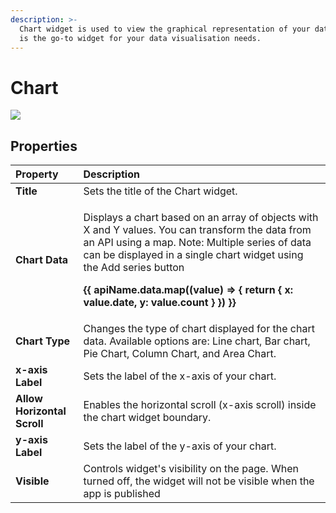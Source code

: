 ```yaml
---
description: >-
  Chart widget is used to view the graphical representation of your data. Chart
  is the go-to widget for your data visualisation needs.
---
```


# Chart

![](../.gitbook/assets/chart.gif)

## Properties

<table>
  <thead>
    <tr>
      <th style="text-align:left">Property</th>
      <th style="text-align:left">Description</th>
    </tr>
  </thead>
  <tbody>
    <tr>
      <td style="text-align:left"><b>Title</b>
      </td>
      <td style="text-align:left">Sets the title of the Chart widget.</td>
    </tr>
    <tr>
      <td style="text-align:left"><b>Chart Data</b>
      </td>
      <td style="text-align:left">
        <p>Displays a chart based on an array of objects with X and Y values. You
          can transform the data from an API using a map. Note: Multiple series of
          data can be displayed in a single chart widget using the Add series button</p>
        <p><b>{{ apiName.data.map((value) =&gt; { return { x: value.date, y: value.count } }) }}</b>
        </p>
      </td>
    </tr>
    <tr>
      <td style="text-align:left"><b>Chart Type</b>
      </td>
      <td style="text-align:left">Changes the type of chart displayed for the chart data. Available options
        are: Line chart, Bar chart, Pie Chart, Column Chart, and Area Chart.</td>
    </tr>
    <tr>
      <td style="text-align:left"><b>x-axis Label</b>
      </td>
      <td style="text-align:left">Sets the label of the x-axis of your chart.</td>
    </tr>
    <tr>
      <td style="text-align:left"><b>Allow Horizontal Scroll</b>
      </td>
      <td style="text-align:left">Enables the horizontal scroll (x-axis scroll) inside the chart widget
        boundary.</td>
    </tr>
    <tr>
      <td style="text-align:left"><b>y-axis Label</b>
      </td>
      <td style="text-align:left">Sets the label of the y-axis of your chart.</td>
    </tr>
    <tr>
      <td style="text-align:left"><b>Visible</b>
      </td>
      <td style="text-align:left">Controls widget&apos;s visibility on the page. When turned off, the widget
        will not be visible when the app is published</td>
    </tr>
  </tbody>
</table>

